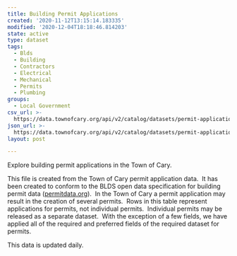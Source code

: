 ```yaml
---
title: Building Permit Applications
created: '2020-11-12T13:15:14.183335'
modified: '2020-12-04T18:18:46.814203'
state: active
type: dataset
tags:
  - Blds
  - Building
  - Contractors
  - Electrical
  - Mechanical
  - Permits
  - Plumbing
groups:
  - Local Government
csv_url: >-
  https://data.townofcary.org/api/v2/catalog/datasets/permit-applications/exports/csv
json_url: >-
  https://data.townofcary.org/api/v2/catalog/datasets/permit-applications/exports/json
layout: post

---
```

<p>Explore building permit applications in the Town of Cary.  </p><p>This file is created from the Town of Cary permit application data.  It has been created to conform to the BLDS open data specification for building permit data (<a href="http://permitdata.org" target="_blank">permitdata.org</a>).  In the Town of Cary a permit application may result in the creation of several permits.  Rows in this table represent applications for permits, not individual permits.  Individual permits may be released as a separate dataset.  With the exception of a few fields, we have applied all of the required and preferred fields of the required dataset for permits.  </p><p>This data is updated daily.</p>
